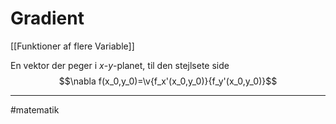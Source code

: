 # Gradient
[[Funktioner af flere Variable]]

 En vektor der peger i $x$-$y$-planet, til den stejlsete side
 $$\nabla f(x_0,y_0)=\v{f_x'(x_0,y_0)}{f_y'(x_0,y_0)}$$

---
#matematik